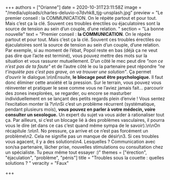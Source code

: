 +++
authors = ["Orianne"]
date = 2020-10-31T23:11:58Z
image = "/media/uploads/charles-deluvio-o7dvhk8_tjg-unsplash.jpg"
preview = "Le premier conseil&nbsp;: la COMMUNICATION. On le répète partout et pour tout. Mais c’est ça la clé. Souvent ces troubles érectiles ou éjaculatoires sont la source de tension au sein d’un couple, d’une relation. "
section = "La bonne nouvelle"
text = "Premier conseil&nbsp;: **la COMMUNICATION**. On le répète partout et pour tout. Mais c’est ça la clé. Souvent ces troubles érectiles ou éjaculatoires sont la source de tension au sein d’un couple, d’une relation. Par exemple, si au moment de l’ébat, Popol reste en bas (déjà ça ne veut pas dire que l’acte est terminé), vous pouvez mettre des mots sur la situation et vous rassurer mutuellement. D’un côté le mec peut dire _\"non ce n’est pas de ta faute\"_ et de l’autre côté le ou la partenaire peut répondre _\"ne t’inquiète pas c’est pas grave, on va trouver une solution\"_. Ça permet d’ouvrir le dialogue.\n\nEnsuite, **le blocage peut être psychologique.** Il faut donc éliminer cette anxiété et la pression. Sur le terrain, vous pouvez vous réinventer et pratiquer le sexe comme vous ne l’aviez jamais fait... parcourir des zones inexplorées, se regarder, ou encore se masturber individuellement en se lançant des petits regards plein d’envie&nbsp;! Vous sentez l’excitation monter là&nbsp;?\n\nSi c’est un problème récurrent (systématique, pendant plusieurs mois), **vous pouvez en parler à votre médecin, voire consulter un sexologue.** Un expert du sujet va vous aider à rationaliser tout ça. Par ailleurs, si c’est un blocage lié à des problèmes vasculaires, il pourra vous le dire (et dans ce cas c’est quand même sympa de le savoir).\n\nOn récapitule&nbsp;:\n\n1. No pressure, ça arrive et ce n’est pas forcément un problème\n2. Cela ne signifie pas un manque de désir\n3. Si ces troubles vous agacent, il y a des solutions\n4. Lesquelles&nbsp;? Communication avec son/sa partenaire, lâcher prise, nouvelles stimulations ou consultation chez un spécialiste. Tu peux même tout essayer&nbsp;:)"
themes = ["érection", "éjaculation", "problème", "pénis"]
title = "Troubles sous la couette&nbsp;: quelles solutions&nbsp;? "
veracity = "Faux"

+++
